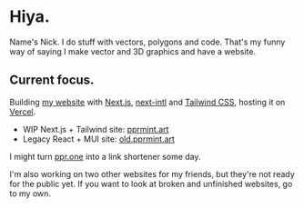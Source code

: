 # Hiya.

Name's Nick. I do stuff with vectors, polygons and code. That's my funny way of saying I make vector and 3D graphics and have a website.

## Current focus.
Building [my website](https://github.com/pprmint/pprmint.art-Next) with [Next.js](https://nextjs.org), [next-intl](https://github.com/amannn/next-intl) and [Tailwind CSS](https://tailwindcss.com/), hosting it on [Vercel](https://vercel.com).

- WIP Next.js + Tailwind site: [pprmint.art](https://pprmint.art)
- Legacy React + MUI site: [old.pprmint.art](https://old.pprmint.art)

I might turn [ppr.one](https://ppr.one/) into a link shortener some day.

I'm also working on two other websites for my friends, but they're not ready for the public yet. If you want to look at broken and unfinished websites, go to my own.
